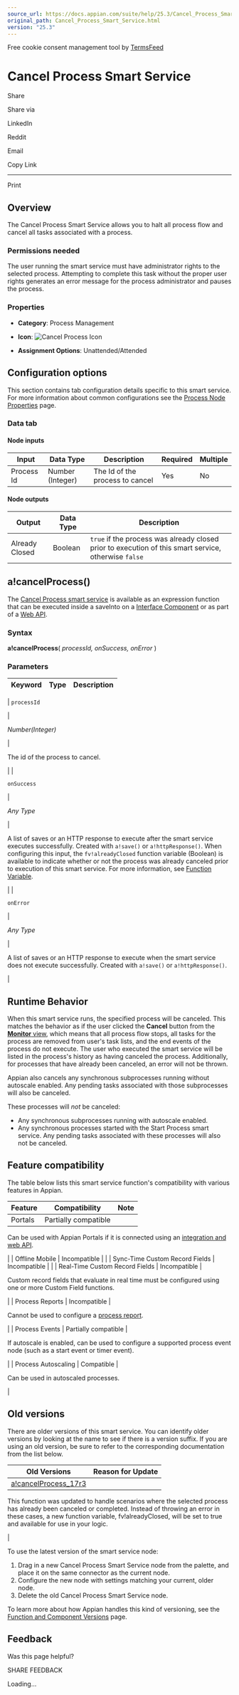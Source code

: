 ```yaml
---
source_url: https://docs.appian.com/suite/help/25.3/Cancel_Process_Smart_Service.html
original_path: Cancel_Process_Smart_Service.html
version: "25.3"
---
```


Free cookie consent management tool by [TermsFeed](https://www.termsfeed.com/)

# Cancel Process Smart Service

Share

Share via

LinkedIn

Reddit

Email

Copy Link

* * *

Print

## Overview

The Cancel Process Smart Service allows you to halt all process flow and cancel all tasks associated with a process.

### Permissions needed

The user running the smart service must have administrator rights to the selected process. Attempting to complete this task without the proper user rights generates an error message for the process administrator and pauses the process.

### Properties

-   **Category**: Process Management

-   **Icon**: ![Cancel Process Icon](images/Smart_Service_Icons/Cancel_Process.png)

-   **Assignment Options**: Unattended/Attended

## Configuration options

This section contains tab configuration details specific to this smart service. For more information about common configurations see the [Process Node Properties](Process_Node_and_Smart_Service_Properties.html) page.

### Data tab

#### Node inputs

| Input | Data Type | Description | Required | Multiple |
| --- | --- | --- | --- | --- |
| Process Id | Number (Integer) | The Id of the process to cancel | Yes | No |

#### Node outputs

| Output | Data Type | Description |
| --- | --- | --- |
| Already Closed | Boolean | `true` if the process was already closed prior to execution of this smart service, otherwise `false` |

## a!cancelProcess()

The [Cancel Process smart service](#) is available as an expression function that can be executed inside a saveInto on a [Interface Component](executing_smart_services.html) or as part of a [Web API](Web_APIs.html).

### Syntax

**a!cancelProcess**( _processId, onSuccess, onError_ )

### Parameters

| Keyword | Type | Description |
| --- | --- | --- |
|
`processId`

 |

_Number(Integer)_

 |

The id of the process to cancel.

 |
|

`onSuccess`

 |

_Any Type_

 |

A list of saves or an HTTP response to execute after the smart service executes successfully. Created with `a!save()` or `a!httpResponse()`. When configuring this input, the `fv!alreadyClosed` function variable (Boolean) is available to indicate whether or not the process was already canceled prior to execution of this smart service. For more information, see [Function Variable](parts-of-an-expression.html#function-variables).

 |
|

`onError`

 |

_Any Type_

 |

A list of saves or an HTTP response to execute when the smart service does not execute successfully. Created with `a!save()` or `a!httpResponse()`.

 |

## Runtime Behavior

When this smart service runs, the specified process will be canceled. This matches the behavior as if the user clicked the **Cancel** button from the [**Monitor** view](monitoring_view.html), which means that all process flow stops, all tasks for the process are removed from user's task lists, and the end events of the process do not execute. The user who executed the smart service will be listed in the process's history as having canceled the process. Additionally, for processes that have already been canceled, an error will not be thrown.

Appian also cancels any synchronous subprocesses running without autoscale enabled. Any pending tasks associated with those subprocesses will also be canceled.

These processes will _not_ be canceled:

-   Any synchronous subprocesses running with autoscale enabled.
-   Any synchronous processes started with the Start Process smart service. Any pending tasks associated with these processes will also not be canceled.

## Feature compatibility

The table below lists this smart service function's compatibility with various features in Appian.

| Feature | Compatibility | Note |
| --- | --- | --- |
| Portals | Partially compatible |
Can be used with Appian Portals if it is connected using an [integration and web API](portals-design.html#using-partially-compatible-functions-and-objects-in-a-portal).

 |
| Offline Mobile | Incompatible |  |
| Sync-Time Custom Record Fields | Incompatible |  |
| Real-Time Custom Record Fields | Incompatible |

Custom record fields that evaluate in real time must be configured using one or more Custom Field functions.

 |
| Process Reports | Incompatible |

Cannot be used to configure a [process report](Process_Reports.html).

 |
| Process Events | Partially compatible |

If autoscale is enabled, can be used to configure a supported process event node (such as a start event or timer event).

 |
| Process Autoscaling | Compatible |

Can be used in autoscaled processes.

 |

## Old versions

There are older versions of this smart service. You can identify older versions by looking at the name to see if there is a version suffix. If you are using an old version, be sure to refer to the corresponding documentation from the list below.

| Old Versions | Reason for Update |
| --- | --- |
| [a!cancelProcess\_17r3](/suite/help/25.3/Cancel_Process_Smart_Service_17r3.html) |
This function was updated to handle scenarios where the selected process has already been canceled or completed. Instead of throwing an error in these cases, a new function variable, fv!alreadyClosed, will be set to true and available for use in your logic.

 |

To use the latest version of the smart service node:

1.  Drag in a new Cancel Process Smart Service node from the palette, and place it on the same connector as the current node.
2.  Configure the new node with settings matching your current, older node.
3.  Delete the old Cancel Process Smart Service node.

To learn more about how Appian handles this kind of versioning, see the [Function and Component Versions](/suite/help/25.3/function_versions.html) page.

## Feedback

Was this page helpful?

SHARE FEEDBACK

Loading...